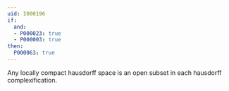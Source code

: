 ```yaml
---
uid: I000196
if:
  and:
  - P000023: true
  - P000003: true
then:
  P000063: true
---
```


Any locally compact hausdorff space is an open subset in each hausdorff complexification.

